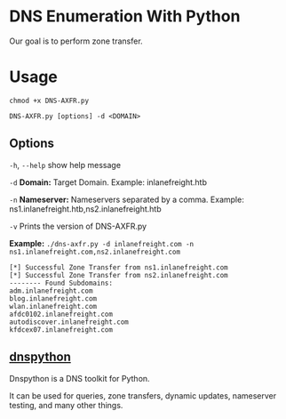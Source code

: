 # DNS Enumeration With Python
Our goal is to perform zone transfer.
# Usage
`chmod +x DNS-AXFR.py`

`DNS-AXFR.py [options] -d <DOMAIN>`

## Options
`-h`, `--help`    show help message
 
`-d` **Domain:**        Target Domain. Example: inlanefreight.htb

`-n` **Nameserver:**    Nameservers separated by a comma. Example: ns1.inlanefreight.htb,ns2.inlanefreight.htb

`-v`               Prints the version of DNS-AXFR.py
  
**Example:** `./dns-axfr.py -d inlanefreight.com -n ns1.inlanefreight.com,ns2.inlanefreight.com`
```
[*] Successful Zone Transfer from ns1.inlanefreight.com
[*] Successful Zone Transfer from ns2.inlanefreight.com
-------- Found Subdomains:
adm.inlanefreight.com
blog.inlanefreight.com
wlan.inlanefreight.com
afdc0102.inlanefreight.com
autodiscover.inlanefreight.com
kfdcex07.inlanefreight.com
```
## [dnspython](https://dnspython.readthedocs.io/en/latest/)
Dnspython is a DNS toolkit for Python. 

It can be used for queries, zone transfers, dynamic updates, nameserver testing, and many other things.

